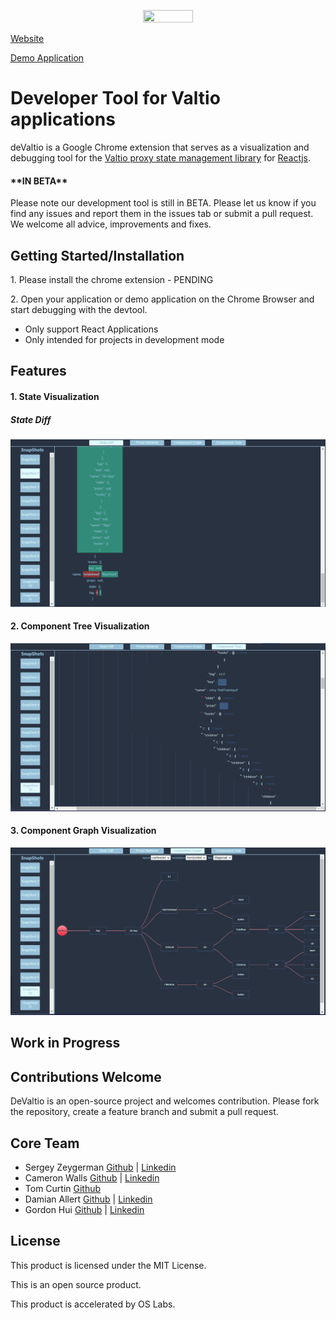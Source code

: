 <p align='center'>
<img src="./assets/deValtioLogo.png" width="40%" height="40%">
</p>

<p><a href=http://www.devaltio.io target="_blank">Website</a></p>
<p><a href=https://github.com/maddogg612/demovaltio>Demo Application</a></p>

<h1>Developer Tool for Valtio applications</h1>
deValtio is a Google Chrome extension that serves as a visualization and debugging tool for the <a href="https://github.com/pmndrs/valtio">Valtio proxy state management library</a> for <a href="https://reactjs.org/">Reactjs</a>.

<h4>**IN BETA**</h4>

<p>Please note our development tool is still in BETA. Please let us know if you find any issues and report them in the issues tab or submit a pull request. We welcome all advice, improvements and fixes.</p>

<h2>Getting Started/Installation</h2>
<p>1. Please install the chrome extension - PENDING</p>
<p>2. Open your application or demo application on the Chrome Browser and start debugging with the devtool. 
    <ul>
        <li>Only support React Applications</li>
        <li>Only intended for projects in development mode</li>
    </ul>
</p>

<h2>Features</h2>
<h4>1. State Visualization</h4>
  <h5>State Diff</h5>
  <img src="./assets/StateDiff.png">

<h4>2. Component Tree Visualization</h4>
<img src="./assets/ComponentTree.png">

<h4>3. Component Graph Visualization</h4>
<img src="./assets/ComponentGraph.png">

<h2>Work in Progress</h2>

<h2>Contributions Welcome</h2>
DeValtio is an open-source project and welcomes contribution. Please fork the repository, create a feature branch and submit a pull request.

<h2>Core Team</h2>
<ul>
  <li>Sergey Zeygerman <a href=https://github.com/Sergey01>Github</a> | <a href=https://www.linkedin.com/in/sergey-zeygerman/>Linkedin</a></li>
  <li>Cameron Walls <a href=https://github.com/cwalls45>Github</a> | <a href=https://www.linkedin.com/in/cameron-walls45/>Linkedin</a></li>
  <li>Tom Curtin <a href=https://github.com/3LD3ST>Github</a>
  <li>Damian Allert <a href=https://github.com/reddallert>Github</a> | <a href=https://www.linkedin.com/in/damian-allert-8494745/>Linkedin</a></li>
  <li>Gordon Hui <a href=https://github.com/maddogg612>Github</a> | <a href=https://www.linkedin.com/in/gordon-hui-78453935/>Linkedin</a></li>
 </ul>
 
 <h2>License</h2>
 <p>
 This product is licensed under the MIT License. </n>

This is an open source product. </n>

This product is accelerated by OS Labs.

</p>
